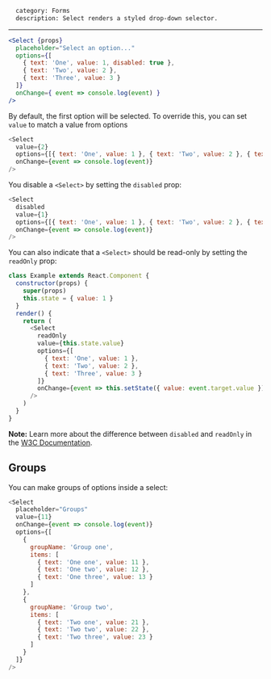 ```meta
  category: Forms
  description: Select renders a styled drop-down selector.
```

---

```jsx
<Select {props}
  placeholder="Select an option..."
  options={[
    { text: 'One', value: 1, disabled: true },
    { text: 'Two', value: 2 },
    { text: 'Three', value: 3 }
  ]}
  onChange={ event => console.log(event) }
/>
```

By default, the first option will be selected. To override this, you can set `value`
to match a value from options

```js
<Select
  value={2}
  options={[{ text: 'One', value: 1 }, { text: 'Two', value: 2 }, { text: 'Three', value: 3 }]}
  onChange={event => console.log(event)}
/>
```

You disable a `<Select>` by setting the `disabled` prop:

```js
<Select
  disabled
  value={1}
  options={[{ text: 'One', value: 1 }, { text: 'Two', value: 2 }, { text: 'Three', value: 3 }]}
  onChange={event => console.log(event)}
/>
```

You can also indicate that a `<Select>` should be read-only by setting the `readOnly` prop:

```js
class Example extends React.Component {
  constructor(props) {
    super(props)
    this.state = { value: 1 }
  }
  render() {
    return (
      <Select
        readOnly
        value={this.state.value}
        options={[
          { text: 'One', value: 1 },
          { text: 'Two', value: 2 },
          { text: 'Three', value: 3 }
        ]}
        onChange={event => this.setState({ value: event.target.value })}
      />
    )
  }
}
```

**Note:** Learn more about the difference between `disabled` and `readOnly` in the [W3C Documentation](https://www.w3.org/TR/html4/interact/forms.html#h-17.12).

## Groups

You can make groups of options inside a select:

```js
<Select
  placeholder="Groups"
  value={11}
  onChange={event => console.log(event)}
  options={[
    {
      groupName: 'Group one',
      items: [
        { text: 'One one', value: 11 },
        { text: 'One two', value: 12 },
        { text: 'One three', value: 13 }
      ]
    },
    {
      groupName: 'Group two',
      items: [
        { text: 'Two one', value: 21 },
        { text: 'Two two', value: 22 },
        { text: 'Two three', value: 23 }
      ]
    }
  ]}
/>
```
